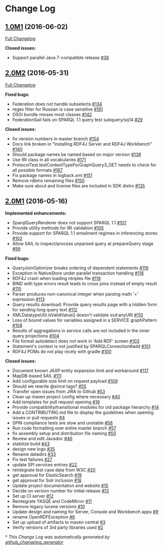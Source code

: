 # Change Log

## [1.0M1](https://github.com/eclipse/rdf4j/tree/1.0M1) (2016-06-02)
[Full Changelog](https://github.com/eclipse/rdf4j/compare/2.0M2...1.0M1)

**Closed issues:**

- Support parallel Java 7-compatible release [\#38](https://github.com/eclipse/rdf4j/issues/38)

## [2.0M2](https://github.com/eclipse/rdf4j/tree/2.0M2) (2016-05-31)
[Full Changelog](https://github.com/eclipse/rdf4j/compare/2.0M1...2.0M2)

**Fixed bugs:**

- Federation does not handle subselects [\#134](https://github.com/eclipse/rdf4j/issues/134)
- regex filter for Russian is case sensitive [\#161](https://github.com/eclipse/rdf4j/issues/161)
- OSGi bundle misses most classes [\#142](https://github.com/eclipse/rdf4j/issues/142)
- FederationSail fails on SPARQL 1.1 query test subquery/sq14 [\#29](https://github.com/eclipse/rdf4j/issues/29)

**Closed issues:**

- fix version numbers in master branch [\#154](https://github.com/eclipse/rdf4j/issues/154)
- Docs link broken in "Installing RDF4J Server and RDF4J Workbench" [\#140](https://github.com/eclipse/rdf4j/issues/140)
- Should package names be named based on major version [\#139](https://github.com/eclipse/rdf4j/issues/139)
- Use IRI class in all vocabularies [\#171](https://github.com/eclipse/rdf4j/issues/171)
- ProtocolTest.testContentTypeForGraphQuery3\_GET needs to check for all possible formats [\#167](https://github.com/eclipse/rdf4j/issues/167)
- Fix package names in logback.xml [\#151](https://github.com/eclipse/rdf4j/issues/151)
- Remove rdbms remaining files [\#150](https://github.com/eclipse/rdf4j/issues/150)
- Make sure about and license files are included in SDK distro [\#135](https://github.com/eclipse/rdf4j/issues/135)

## [2.0M1](https://github.com/eclipse/rdf4j/tree/2.0M1) (2016-05-16)
**Implemented enhancements:**

- SparqlQueryRenderer does not support SPARQL 1.1 [\#107](https://github.com/eclipse/rdf4j/issues/107)
- Provide utility methods for IRI validation [\#105](https://github.com/eclipse/rdf4j/issues/105)
- Provide support for SPARQL 1.1 entailment regimes in inferencing stores [\#102](https://github.com/eclipse/rdf4j/issues/102)
- Allow SAIL to inspect/process unparsed query at prepareQuery stage [\#99](https://github.com/eclipse/rdf4j/issues/99)

**Fixed bugs:**

- QueryJoinOptimizer breaks ordering of dependent statements [\#119](https://github.com/eclipse/rdf4j/issues/119)
- Exception in NativeStore under parallel transaction handling [\#118](https://github.com/eclipse/rdf4j/issues/118)
- RDF4J crash when loading ntriples file [\#116](https://github.com/eclipse/rdf4j/issues/116)
- BIND with type errors result leads to cross joins instead of empty result [\#115](https://github.com/eclipse/rdf4j/issues/115)
- Parser produces non-canonical integer when parsing math '+' expression [\#113](https://github.com/eclipse/rdf4j/issues/113)
- Query results download: Provide query results page with a hidden form for sending long query text [\#112](https://github.com/eclipse/rdf4j/issues/112)
- XMLDatatypeUtil.isValidValue\(\) doesn't validate xsd:anyURI [\#110](https://github.com/eclipse/rdf4j/issues/110)
- Loss of bound values for variables assigned in a SERVICE graphPattern [\#108](https://github.com/eclipse/rdf4j/issues/108)
- Results of aggregations in service calls are not included in the inner query projections [\#104](https://github.com/eclipse/rdf4j/issues/104)
- File format autodetect does not work in 'Add RDF' screen [\#103](https://github.com/eclipse/rdf4j/issues/103)
- Statement's context is not justified by SPARQLConnection\#add [\#101](https://github.com/eclipse/rdf4j/issues/101)
- RDF4J POMs do not play nicely with gradle [\#100](https://github.com/eclipse/rdf4j/issues/100)

**Closed issues:**

- Document known JAXP entity expansion limit and workaround [\#117](https://github.com/eclipse/rdf4j/issues/117)
- MapDB-based SAIL [\#111](https://github.com/eclipse/rdf4j/issues/111)
- Add configurable size limit on request payload [\#109](https://github.com/eclipse/rdf4j/issues/109)
- Should we rewrite @since tags? [\#55](https://github.com/eclipse/rdf4j/issues/55)
- Transfer open issues from JIRA to Github [\#53](https://github.com/eclipse/rdf4j/issues/53)
- Clean up maven project config where necessary [\#40](https://github.com/eclipse/rdf4j/issues/40)
- Add templates for pull request opening [\#16](https://github.com/eclipse/rdf4j/issues/16)
- Provide compatibility/transitional modules for old package hierarchy [\#14](https://github.com/eclipse/rdf4j/issues/14)
- Add a CONTRIBUTING.md file to display the guidelines when opening issues or pull requests [\#4](https://github.com/eclipse/rdf4j/issues/4)
- SPIN compliance tests are slow and unstable [\#58](https://github.com/eclipse/rdf4j/issues/58)
- Run code formatting over entire master branch [\#57](https://github.com/eclipse/rdf4j/issues/57)
- fix assembly setup and distribution file naming [\#50](https://github.com/eclipse/rdf4j/issues/50)
- Review and edit Javadoc [\#46](https://github.com/eclipse/rdf4j/issues/46)
- stabilize build [\#43](https://github.com/eclipse/rdf4j/issues/43)
- design new logo [\#35](https://github.com/eclipse/rdf4j/issues/35)
- Rename datadirs  [\#33](https://github.com/eclipse/rdf4j/issues/33)
- Fix test failures [\#27](https://github.com/eclipse/rdf4j/issues/27)
- update SPI services entries [\#22](https://github.com/eclipse/rdf4j/issues/22)
- reintegrate test case data from W3C [\#20](https://github.com/eclipse/rdf4j/issues/20)
- get approval for ElasticSearch [\#19](https://github.com/eclipse/rdf4j/issues/19)
- get approval for Solr inclusion [\#18](https://github.com/eclipse/rdf4j/issues/18)
- Update project documentation and website [\#15](https://github.com/eclipse/rdf4j/issues/15)
- Decide on version number for initial release [\#13](https://github.com/eclipse/rdf4j/issues/13)
- Set up CI server [\#12](https://github.com/eclipse/rdf4j/issues/12)
- Reintegrate YASQE and CodeMirror [\#11](https://github.com/eclipse/rdf4j/issues/11)
- Remove legacy lucene versions [\#10](https://github.com/eclipse/rdf4j/issues/10)
- Update design and naming for Server, Console and Workbench apps [\#9](https://github.com/eclipse/rdf4j/issues/9)
- rename OpenRDFException [\#6](https://github.com/eclipse/rdf4j/issues/6)
- Set up upload of artifacts to maven central [\#3](https://github.com/eclipse/rdf4j/issues/3)
- Verify versions of 3rd party libraries used [\#2](https://github.com/eclipse/rdf4j/issues/2)

\* *This Change Log was automatically generated by [github_changelog_generator](https://github.com/skywinder/Github-Changelog-Generator)*
